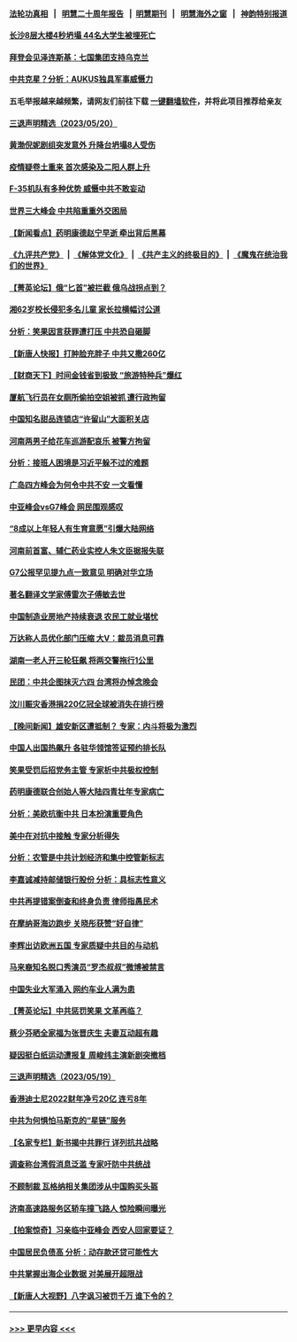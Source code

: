 #### [法轮功真相](https://github.com/gfw-breaker/truth/blob/master/README.md?t=0) &nbsp;&nbsp;|&nbsp;&nbsp; [明慧二十周年报告](https://github.com/gfw-breaker/mh-reports/blob/master/README.md?t=0) &nbsp;&nbsp;|&nbsp;&nbsp;[明慧期刊](https://github.com/gfw-breaker/mh-qikan) &nbsp;&nbsp;|&nbsp;&nbsp; [明慧海外之窗](https://github.com/gfw-breaker/mh-news/blob/master/README.md?t=0) &nbsp;&nbsp;|&nbsp;&nbsp; [神韵特别报道](https://github.com/gfw-breaker/mh-news/blob/master/shenyun.md?t=0)
#### [长沙8层大楼4秒坍塌 44名大学生被埋死亡](../pages/nsc413/n14001260.md?t=05212143) 
#### [拜登会见泽连斯基：七国集团支持乌克兰](../pages/nsc413/n14001266.md?t=05212143) 
#### [中共克星？分析：AUKUS独具军事威慑力](../pages/nsc413/n13998385.md?t=05212143) 
#### 五毛举报越来越频繁，请网友们前往下载 [一键翻墙软件](https://github.com/gfw-breaker/ssr-accounts)，并将此项目推荐给亲友
#### [三退声明精选（2023/05/20）](../pages/nsc413/n14001249.md?t=05212143) 
#### [黄渤倪妮剧组突发意外 升降台坍塌8人受伤](../pages/nsc413/n14001187.md?t=05212143) 
#### [疫情疑卷土重来 首次感染及二阳人群上升](../pages/nsc413/n14001168.md?t=05212143) 
#### [F-35机队有多种优势 威慑中共不敢妄动](../pages/nsc413/n13986201.md?t=05212143) 
#### [世界三大峰会 中共陷重重外交困局](../pages/nsc413/n14001053.md?t=05212143) 
#### [【新闻看点】药明康德赵宁早逝 牵出背后黑幕](../pages/nsc413/n14001061.md?t=05212143) 
#### [《九评共产党》](https://github.com/begood0513/9ping.md/blob/master/README.md) &nbsp;|&nbsp; [《解体党文化》](../../../../jtdwh.md/blob/master/README.md)  &nbsp;|&nbsp; [《共产主义的终极目的》](../../../../gczydzjmd.md/blob/master/README.md) &nbsp;|&nbsp; [《魔鬼在统治我们的世界》](../../../../mgztzwmdsj.md/blob/master/README.md) 
#### [【菁英论坛】俄“匕首”被拦截 俄乌战拐点到？](../pages/nsc413/n14001028.md?t=05212143) 
#### [湘62岁校长侵犯多名儿童 家长拉横幅讨公道](../pages/nsc413/n14001026.md?t=05212143) 
#### [分析：笑果因言获罪遭打压 中共恐自砸脚](../pages/nsc413/n14001042.md?t=05212143) 
#### [【新唐人快报】打肿脸充胖子 中共又撒260亿](../pages/nsc413/n14000576.md?t=05212143) 
#### [【财商天下】时间金钱省到极致 “旅游特种兵”爆红](../pages/nsc413/n14000964.md?t=05212143) 
#### [厦航飞行员在女厕所偷拍空姐被抓 遭行政拘留](../pages/nsc413/n14001056.md?t=05212143) 
#### [中国知名甜品连锁店“许留山”大面积关店](../pages/nsc413/n14001036.md?t=05212143) 
#### [河南两男子给花车巡游配哀乐 被警方拘留](../pages/nsc413/n14001035.md?t=05212143) 
#### [分析：接班人困境是习近平躲不过的难题](../pages/nsc413/n14001009.md?t=05212143) 
#### [广岛四方峰会为何令中共不安 一文看懂](../pages/nsc413/n14000959.md?t=05212143) 
#### [中亚峰会vsG7峰会 网民围观感叹](../pages/nsc413/n14000885.md?t=05212143) 
#### [“8成以上年轻人有生育意愿”引爆大陆网络](../pages/nsc413/n14001023.md?t=05212143) 
#### [河南前首富、辅仁药业实控人朱文臣据报失联](../pages/nsc413/n14000962.md?t=05212143) 
#### [G7公报罕见提九点一致意见 明确对华立场](../pages/nsc413/n14000957.md?t=05212143) 
#### [著名翻译文学家傅雷次子傅敏去世](../pages/nsc413/n14000831.md?t=05212143) 
#### [中国制造业房地产持续衰退 农民工就业堪忧](../pages/nsc413/n14000949.md?t=05212143) 
#### [万达称人员优化部门压缩 大V：裁员消息可靠](../pages/nsc413/n14000857.md?t=05212143) 
#### [湖南一老人开三轮狂飙 将两交警拖行1公里](../pages/nsc413/n14000929.md?t=05212143) 
#### [民团：中共企图抹灭六四 台湾将办悼念晚会](../pages/nsc413/n14000764.md?t=05212143) 
#### [汶川赈灾香港捐220亿冠全球被消失在排行榜](../pages/nsc413/n14000873.md?t=05212143) 
#### [【晚间新闻】雄安新区遭抵制？ 专家：内斗将极为激烈](../pages/nsc413/n14000812.md?t=05212143) 
#### [中国人出国热飙升 各驻华领馆签证预约排长队](../pages/nsc413/n14000801.md?t=05212143) 
#### [笑果受罚后招党务主管 专家析中共极权控制](../pages/nsc413/n14000652.md?t=05212143) 
#### [药明康德联合创始人等大陆四青壮年专家病亡](../pages/nsc413/n14000732.md?t=05212143) 
#### [分析：美欧抗衡中共 日本扮演重要角色](../pages/nsc413/n14000437.md?t=05212143) 
#### [美中在对抗中接触 专家分析得失](../pages/nsc413/n13999972.md?t=05212143) 
#### [分析：农管是中共计划经济和集中控管新标志](../pages/nsc413/n14000665.md?t=05212143) 
#### [李嘉诚减持邮储银行股份 分析：具标志性意义](../pages/nsc413/n14000620.md?t=05212143) 
#### [中共再提错案倒查和终身负责 律师指愚民术](../pages/nsc413/n14000628.md?t=05212143) 
#### [在摩纳哥海边跑步 关晓彤获赞“好自律”](../pages/nsc413/n14000586.md?t=05212143) 
#### [李辉出访欧洲五国 专家质疑中共目的与动机](../pages/nsc413/n14000573.md?t=05212143) 
#### [马来裔知名脱口秀演员“罗杰叔叔”微博被禁言](../pages/nsc413/n14000547.md?t=05212143) 
#### [中国失业大军涌入 网约车业人满为患](../pages/nsc413/n14000584.md?t=05212143) 
#### [【菁英论坛】中共惩罚笑果 文革再临？](../pages/nsc413/n14000541.md?t=05212143) 
#### [蔡少芬晒全家福为张晋庆生 夫妻互动超有趣](../pages/nsc413/n14000491.md?t=05212143) 
#### [疑因挺白纸运动遭报复 周峻纬主演新剧突撤档](../pages/nsc413/n14000548.md?t=05212143) 
#### [三退声明精选（2023/05/19）](../pages/nsc413/n14000569.md?t=05212143) 
#### [香港迪士尼2022财年净亏20亿 连亏8年](../pages/nsc413/n14000552.md?t=05212143) 
#### [中共为何惧怕马斯克的“星链”服务](../pages/nsc413/n14000539.md?t=05212143) 
#### [【名家专栏】新书揭中共罪行 详列抗共战略](../pages/nsc413/n13999655.md?t=05212143) 
#### [调查称台湾假消息泛滥 专家吁防中共统战](../pages/nsc413/n14000489.md?t=05212143) 
#### [不顾制裁 瓦格纳相关集团涉从中国购买头盔](../pages/nsc413/n14000464.md?t=05212143) 
#### [济南高速路服务区轿车撞飞路人 惊险瞬间曝光](../pages/nsc413/n14000495.md?t=05212143) 
#### [【拍案惊奇】习亲临中亚峰会 西安人回家要证？](../pages/nsc413/n14000407.md?t=05212143) 
#### [中国居民负债高 分析：动存款还贷可能性大](../pages/nsc413/n14000503.md?t=05212143) 
#### [中共掌握出海企业数据 对美展开超限战](../pages/nsc413/n14000185.md?t=05212143) 
#### [【新唐人大视野】八字讽习被罚千万 谁下令的？](../pages/nsc413/n14000455.md?t=05212143) 

----
#### [ >>> 更早内容 <<< ](../indexes/nsc413-earlier.md)
